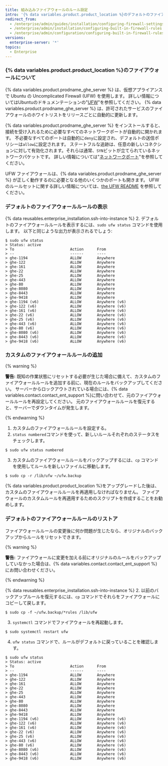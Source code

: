 ```yaml
---
title: 組み込みファイアウォールのルール設定
intro: '{% data variables.product.product_location %}のデフォルトのファイアウォールのルールとカスタマイズされたルールを見ることができます。'
redirect_from:
  - /enterprise/admin/guides/installation/configuring-firewall-settings/
  - /enterprise/admin/installation/configuring-built-in-firewall-rules
  - /enterprise/admin/configuration/configuring-built-in-firewall-rules
versions:
  enterprise-server: '*'
topics:
  - Enterprise
---
```


### {% data variables.product.product_location %}のファイアウォールについて

{% data variables.product.prodname_ghe_server %} は、仮想アプライアンスで Ubuntu の Uncomplicated Firewall (UFW) を使用します。 詳しい情報についてはUbuntuのドキュメンテーションの"[UFW](https://help.ubuntu.com/community/UFW)"を参照してください。 {% data variables.product.prodname_ghe_server %} は、許可されたサービスのファイアウォールのホワイトリストをリリースごとに自動的に更新します。

{% data variables.product.prodname_ghe_server %} をインストールすると、接続を受け入れるために必要なすべてのネットワークポートが自動的に開かれます。 不必要なすべてのポートは自動的に`deny`に設定され、デフォルトの送信ポリシーは`allow`に設定されます。 ステートフルな追跡は、任意の新しいコネクションに対して有効化されます。それらは通常、`SYN`ビットが立てられているネットワークパケットです。 詳しい情報については"[ネットワークポート](/enterprise/admin/guides/installation/network-ports)"を参照してください。

UFW ファイアウォールは、{% data variables.product.prodname_ghe_server %} が正しく動作するのに必要となる他のいくつかのポートも開きます。 UFW のルールセットに関する詳しい情報については、[the UFW README](https://bazaar.launchpad.net/~jdstrand/ufw/0.30-oneiric/view/head:/README#L213) を参照してください。

### デフォルトのファイアウォールルールの表示

{% data reusables.enterprise_installation.ssh-into-instance %}
2. デフォルトのファイアウォールルールを表示するには、`sudo ufw status` コマンドを使用します。 以下と同じような出力が表示されるでしょう:
  ```shell
  $ sudo ufw status
  > Status: active
  > To                         Action      From
  > --                         ------      ----
  > ghe-1194                   ALLOW       Anywhere
  > ghe-122                    ALLOW       Anywhere
  > ghe-161                    ALLOW       Anywhere
  > ghe-22                     ALLOW       Anywhere
  > ghe-25                     ALLOW       Anywhere
  > ghe-443                    ALLOW       Anywhere
  > ghe-80                     ALLOW       Anywhere
  > ghe-8080                   ALLOW       Anywhere
  > ghe-8443                   ALLOW       Anywhere
  > ghe-9418                   ALLOW       Anywhere
  > ghe-1194 (v6)              ALLOW       Anywhere (v6)
  > ghe-122 (v6)               ALLOW       Anywhere (v6)
  > ghe-161 (v6)               ALLOW       Anywhere (v6)
  > ghe-22 (v6)                ALLOW       Anywhere (v6)
  > ghe-25 (v6)                ALLOW       Anywhere (v6)
  > ghe-443 (v6)               ALLOW       Anywhere (v6)
  > ghe-80 (v6)                ALLOW       Anywhere (v6)
  > ghe-8080 (v6)              ALLOW       Anywhere (v6)
  > ghe-8443 (v6)              ALLOW       Anywhere (v6)
  > ghe-9418 (v6)              ALLOW       Anywhere (v6)
  ```

### カスタムのファイアウォールルールの追加

{% warning %}

**警告:** 既知の作業状態にリセットする必要が生じた場合に備えて、カスタムのファイアウォールルールを追加する前に、現在のルールをバックアップしてください。 サーバーからロックアウトされている場合には、{% data variables.contact.contact_ent_support %}に問い合わせて、元のファイアウォールルールを再設定してください。 元のファイアウォールルールを復元すると、サーバーでダウンタイムが発生します。

{% endwarning %}

1. カスタムのファイアウォールルールを設定する。
2. `status numbered`コマンドを使って、新しいルールそれぞれのステータスをチェックします。
  ```shell
  $ sudo ufw status numbered
  ```
3. カスタムのファイアウォールルールをバックアップするには、`cp` コマンドを使用してルールを新しいファイルに移動します。
  ```shell
  $ sudo cp -r /lib/ufw ~/ufw.backup
  ```

{% data variables.product.product_location %}をアップグレードした後は、カスタムのファイアウォールルールを再適用しなければなりません。 ファイアウォールのカスタムルールを再適用するためのスクリプトを作成することをお勧めします。

### デフォルトのファイアウォールルールのリストア

ファイアウォールルールの変更後に何か問題が生じたなら、オリジナルのバックアップからルールをリセットできます。

{% warning %}

**警告:** ファイアウォールに変更を加える前にオリジナルのルールをバックアップしていなかった場合は、{% data variables.contact.contact_ent_support %} にお問い合わせください。

{% endwarning %}

{% data reusables.enterprise_installation.ssh-into-instance %}
2. 以前のバックアップルールを復元するには、`cp` コマンドでそれらをファイアウォールにコピーして戻します。
  ```shell
  $ sudo cp -f ~/ufw.backup/*rules /lib/ufw
  ```
3. `systemctl` コマンドでファイアウォールを再起動します。
  ```shell
  $ sudo systemctl restart ufw
  ```
4. `ufw status` コマンドで、ルールがデフォルトに戻っていることを確認します。
  ```shell
  $ sudo ufw status
  > Status: active
  > To                         Action      From
  > --                         ------      ----
  > ghe-1194                   ALLOW       Anywhere
  > ghe-122                    ALLOW       Anywhere
  > ghe-161                    ALLOW       Anywhere
  > ghe-22                     ALLOW       Anywhere
  > ghe-25                     ALLOW       Anywhere
  > ghe-443                    ALLOW       Anywhere
  > ghe-80                     ALLOW       Anywhere
  > ghe-8080                   ALLOW       Anywhere
  > ghe-8443                   ALLOW       Anywhere
  > ghe-9418                   ALLOW       Anywhere
  > ghe-1194 (v6)              ALLOW       Anywhere (v6)
  > ghe-122 (v6)               ALLOW       Anywhere (v6)
  > ghe-161 (v6)               ALLOW       Anywhere (v6)
  > ghe-22 (v6)                ALLOW       Anywhere (v6)
  > ghe-25 (v6)                ALLOW       Anywhere (v6)
  > ghe-443 (v6)               ALLOW       Anywhere (v6)
  > ghe-80 (v6)                ALLOW       Anywhere (v6)
  > ghe-8080 (v6)              ALLOW       Anywhere (v6)
  > ghe-8443 (v6)              ALLOW       Anywhere (v6)
  > ghe-9418 (v6)              ALLOW       Anywhere (v6)
  ```
